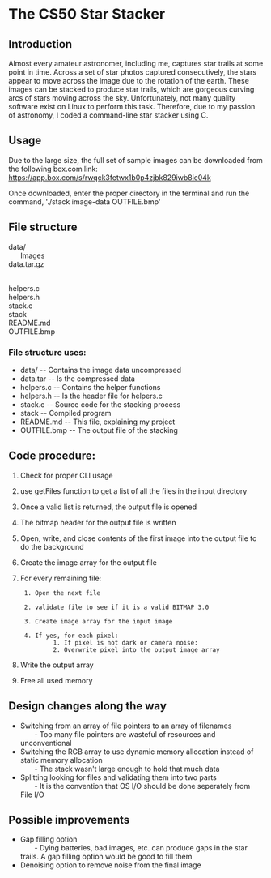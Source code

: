 # The CS50 Star Stacker

## Introduction

Almost every amateur astronomer, including me, captures star trails at some point in time. Across a set of star photos captured consecutively, the stars appear to move across the image due to the rotation of the earth. These images can be stacked to produce star trails, which are gorgeous curving arcs of stars moving across the sky. Unfortunately, not many quality software exist on Linux to perform this task. Therefore, due to my passion of astronomy, I coded a command-line star stacker using C.

## Usage

Due to the large size, the full set of sample images can be downloaded from the following box.com link:
https://app.box.com/s/rwqck3fetwx1b0p4zjbk829iwb8ic04k

Once downloaded, enter the proper directory in the terminal and run the command, './stack image-data OUTFILE.bmp'

## File structure

data/
<br>
&nbsp;&nbsp;&nbsp;&nbsp;&nbsp;&nbsp;Images
<br>
data.tar.gz

<br>
helpers.c
<br>
helpers.h
<br>
stack.c
<br>
stack
<br>
README.md
<br>
OUTFILE.bmp

### File structure uses:
*   data/    -- Contains the image data uncompressed
*   data.tar -- Is the compressed data
*   helpers.c -- Contains the helper functions
*   helpers.h -- Is the header file for helpers.c
*   stack.c -- Source code for the stacking process
*   stack -- Compiled program
*   README.md -- This file, explaining my project
*   OUTFILE.bmp -- The output file of the stacking

## Code procedure:
1. Check for proper CLI usage

2. use getFiles function to get a list of all the files in the input directory

3. Once a valid list is returned, the output file is opened
4. The bitmap header for the output file is written
5. Open, write, and close contents of the first image into the output file to do the background

6. Create the image array for the output file

7. For every remaining file:

        1. Open the next file

        2. validate file to see if it is a valid BITMAP 3.0

        3. Create image array for the input image

        4. If yes, for each pixel:
                1. If pixel is not dark or camera noise:
                2. Overwrite pixel into the output image array
8. Write the output array

9. Free all used memory

## Design changes along the way

* Switching from an array of file pointers to an array of filenames<br>&nbsp;&nbsp;&nbsp;&nbsp;&nbsp;&nbsp;
        - Too many file pointers are wasteful of resources and unconventional
* Switching the RGB array to use dynamic memory allocation instead of static memory allocation<br>&nbsp;&nbsp;&nbsp;&nbsp;&nbsp;&nbsp;
        - The stack wasn't large enough to hold that much data
* Splitting looking for files and validating them into two parts<br>&nbsp;&nbsp;&nbsp;&nbsp;&nbsp;&nbsp;
        - It is the convention that OS I/O should be done seperately from File I/O

## Possible improvements

* Gap filling option <br>&nbsp;&nbsp;&nbsp;&nbsp;&nbsp;&nbsp;
        - Dying batteries, bad images, etc. can produce gaps in the star trails. A gap filling option would be good to fill them
* Denoising option to remove noise from the final image
